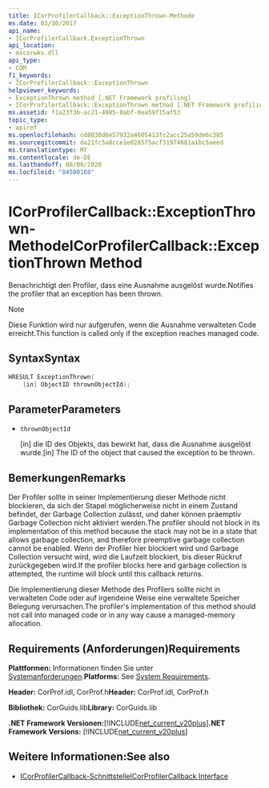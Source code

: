 ```yaml
---
title: ICorProfilerCallback::ExceptionThrown-Methode
ms.date: 03/30/2017
api_name:
- ICorProfilerCallback.ExceptionThrown
api_location:
- mscorwks.dll
api_type:
- COM
f1_keywords:
- ICorProfilerCallback::ExceptionThrown
helpviewer_keywords:
- ExceptionThrown method [.NET Framework profiling]
- ICorProfilerCallback::ExceptionThrown method [.NET Framework profiling]
ms.assetid: f1a23f3b-ac21-4905-8abf-8ea59f15af53
topic_type:
- apiref
ms.openlocfilehash: cd8030d6e57932a4605413fc2acc25a59de6c385
ms.sourcegitcommit: da21fc5a8cce1e028575acf31974681a1bc5aeed
ms.translationtype: MT
ms.contentlocale: de-DE
ms.lasthandoff: 06/08/2020
ms.locfileid: "84500168"
---
```

# <a name="icorprofilercallbackexceptionthrown-method"></a><span data-ttu-id="c2df9-102">ICorProfilerCallback::ExceptionThrown-Methode</span><span class="sxs-lookup"><span data-stu-id="c2df9-102">ICorProfilerCallback::ExceptionThrown Method</span></span>
<span data-ttu-id="c2df9-103">Benachrichtigt den Profiler, dass eine Ausnahme ausgelöst wurde.</span><span class="sxs-lookup"><span data-stu-id="c2df9-103">Notifies the profiler that an exception has been thrown.</span></span>  
  
> [!NOTE]
> <span data-ttu-id="c2df9-104">Diese Funktion wird nur aufgerufen, wenn die Ausnahme verwalteten Code erreicht.</span><span class="sxs-lookup"><span data-stu-id="c2df9-104">This function is called only if the exception reaches managed code.</span></span>  
  
## <a name="syntax"></a><span data-ttu-id="c2df9-105">Syntax</span><span class="sxs-lookup"><span data-stu-id="c2df9-105">Syntax</span></span>  
  
```cpp  
HRESULT ExceptionThrown(  
    [in] ObjectID thrownObjectId);  
```  
  
## <a name="parameters"></a><span data-ttu-id="c2df9-106">Parameter</span><span class="sxs-lookup"><span data-stu-id="c2df9-106">Parameters</span></span>

- `thrownObjectId`

  <span data-ttu-id="c2df9-107">\[in] die ID des Objekts, das bewirkt hat, dass die Ausnahme ausgelöst wurde.</span><span class="sxs-lookup"><span data-stu-id="c2df9-107">\[in] The ID of the object that caused the exception to be thrown.</span></span>
  
## <a name="remarks"></a><span data-ttu-id="c2df9-108">Bemerkungen</span><span class="sxs-lookup"><span data-stu-id="c2df9-108">Remarks</span></span>  
 <span data-ttu-id="c2df9-109">Der Profiler sollte in seiner Implementierung dieser Methode nicht blockieren, da sich der Stapel möglicherweise nicht in einem Zustand befindet, der Garbage Collection zulässt, und daher können präemptiv Garbage Collection nicht aktiviert werden.</span><span class="sxs-lookup"><span data-stu-id="c2df9-109">The profiler should not block in its implementation of this method because the stack may not be in a state that allows garbage collection, and therefore preemptive garbage collection cannot be enabled.</span></span> <span data-ttu-id="c2df9-110">Wenn der Profiler hier blockiert wird und Garbage Collection versucht wird, wird die Laufzeit blockiert, bis dieser Rückruf zurückgegeben wird.</span><span class="sxs-lookup"><span data-stu-id="c2df9-110">If the profiler blocks here and garbage collection is attempted, the runtime will block until this callback returns.</span></span>  
  
 <span data-ttu-id="c2df9-111">Die Implementierung dieser Methode des Profilers sollte nicht in verwalteten Code oder auf irgendeine Weise eine verwaltete Speicher Belegung verursachen.</span><span class="sxs-lookup"><span data-stu-id="c2df9-111">The profiler's implementation of this method should not call into managed code or in any way cause a managed-memory allocation.</span></span>  
  
## <a name="requirements"></a><span data-ttu-id="c2df9-112">Requirements (Anforderungen)</span><span class="sxs-lookup"><span data-stu-id="c2df9-112">Requirements</span></span>  
 <span data-ttu-id="c2df9-113">**Plattformen:** Informationen finden Sie unter [Systemanforderungen](../../get-started/system-requirements.md).</span><span class="sxs-lookup"><span data-stu-id="c2df9-113">**Platforms:** See [System Requirements](../../get-started/system-requirements.md).</span></span>  
  
 <span data-ttu-id="c2df9-114">**Header:** CorProf.idl, CorProf.h</span><span class="sxs-lookup"><span data-stu-id="c2df9-114">**Header:** CorProf.idl, CorProf.h</span></span>  
  
 <span data-ttu-id="c2df9-115">**Bibliothek:** CorGuids.lib</span><span class="sxs-lookup"><span data-stu-id="c2df9-115">**Library:** CorGuids.lib</span></span>  
  
 <span data-ttu-id="c2df9-116">**.NET Framework Versionen:**[!INCLUDE[net_current_v20plus](../../../../includes/net-current-v20plus-md.md)]</span><span class="sxs-lookup"><span data-stu-id="c2df9-116">**.NET Framework Versions:** [!INCLUDE[net_current_v20plus](../../../../includes/net-current-v20plus-md.md)]</span></span>  
  
## <a name="see-also"></a><span data-ttu-id="c2df9-117">Weitere Informationen:</span><span class="sxs-lookup"><span data-stu-id="c2df9-117">See also</span></span>

- [<span data-ttu-id="c2df9-118">ICorProfilerCallback-Schnittstelle</span><span class="sxs-lookup"><span data-stu-id="c2df9-118">ICorProfilerCallback Interface</span></span>](icorprofilercallback-interface.md)
